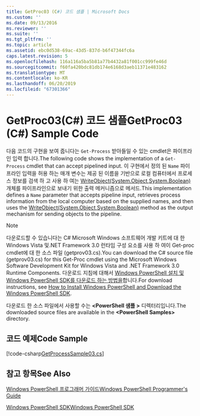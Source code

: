 ```yaml
---
title: GetProc03 (C#) 코드 샘플 | Microsoft Docs
ms.custom: ''
ms.date: 09/13/2016
ms.reviewer: ''
ms.suite: ''
ms.tgt_pltfrm: ''
ms.topic: article
ms.assetid: ebc0d538-69ac-43d5-837d-b6f47344fc6a
caps.latest.revision: 5
ms.openlocfilehash: 116a116a5ba5b81a77b4432a81f001cc999fe46d
ms.sourcegitcommit: f60fa420bdc81db174e6168d3aeb11371e483162
ms.translationtype: MT
ms.contentlocale: ko-KR
ms.lasthandoff: 06/20/2019
ms.locfileid: "67301366"
---
```

# <a name="getproc03-c-sample-code"></a><span data-ttu-id="c5963-102">GetProc03(C#) 코드 샘플</span><span class="sxs-lookup"><span data-stu-id="c5963-102">GetProc03 (C#) Sample Code</span></span>

<span data-ttu-id="c5963-103">다음 코드의 구현을 보여 줍니다는 `Get-Process` 받아들일 수 있는 cmdlet은 파이프라인 입력 합니다.</span><span class="sxs-lookup"><span data-stu-id="c5963-103">The following code shows the implementation of a `Get-Process` cmdlet that can accept pipelined input.</span></span> <span data-ttu-id="c5963-104">이 구현에서 정의 된 `Name` 파이프라인 입력을 허용 하는 매개 변수는 제공 된 이름을 기반으로 로컬 컴퓨터에서 프로세스 정보를 검색 하 고 사용 하 여는 [WriteObject(System.Object,System.Boolean)](/dotnet/api/system.management.automation.cmdlet.writeobject?view=pscore-6.2.0#System_Management_Automation_Cmdlet_WriteObject_System_Object_System_Boolean_)개체를 파이프라인으로 보내기 위한 출력 메커니즘으로 메서드.</span><span class="sxs-lookup"><span data-stu-id="c5963-104">This implementation defines a `Name` parameter that accepts pipeline input, retrieves process information from the local computer based on the supplied names, and then uses the [WriteObject(System.Object,System.Boolean)](/dotnet/api/system.management.automation.cmdlet.writeobject?view=pscore-6.2.0#System_Management_Automation_Cmdlet_WriteObject_System_Object_System_Boolean_) method as the output mechanism for sending objects to the pipeline.</span></span>

> [!NOTE]
> <span data-ttu-id="c5963-105">다운로드할 수 있습니다는 C# Microsoft Windows 소프트웨어 개발 키트에 대 한 Windows Vista 및.NET Framework 3.0 런타임 구성 요소를 사용 하 여이 Get-proc cmdlet에 대 한 소스 파일 (getprov03.cs).</span><span class="sxs-lookup"><span data-stu-id="c5963-105">You can download the C# source file (getprov03.cs) for this Get-Proc cmdlet using the Microsoft Windows Software Development Kit for Windows Vista and .NET Framework 3.0 Runtime Components.</span></span> <span data-ttu-id="c5963-106">다운로드 지침에 대해서 [Windows PowerShell 설치 및 Windows PowerShell SDK를 다운로드 하는 방법을](/powershell/developer/installing-the-windows-powershell-sdk)합니다.</span><span class="sxs-lookup"><span data-stu-id="c5963-106">For download instructions, see [How to Install Windows PowerShell and Download the Windows PowerShell SDK](/powershell/developer/installing-the-windows-powershell-sdk).</span></span>
>
> <span data-ttu-id="c5963-107">다운로드 한 소스 파일에서 사용할 수는  **\<PowerShell 샘플 >** 디렉터리입니다.</span><span class="sxs-lookup"><span data-stu-id="c5963-107">The downloaded source files are available in the **\<PowerShell Samples>** directory.</span></span>

## <a name="code-sample"></a><span data-ttu-id="c5963-108">코드 예제</span><span class="sxs-lookup"><span data-stu-id="c5963-108">Code Sample</span></span>

[!code-csharp[GetProcessSample03.cs](../../powershell-sdk-samples/SDK-2.0/csharp/GetProcessSample03/GetProcessSample03.cs#L11-L78 "GetProcessSample03.cs")]

## <a name="see-also"></a><span data-ttu-id="c5963-109">참고 항목</span><span class="sxs-lookup"><span data-stu-id="c5963-109">See Also</span></span>

[<span data-ttu-id="c5963-110">Windows PowerShell 프로그래머 가이드</span><span class="sxs-lookup"><span data-stu-id="c5963-110">Windows PowerShell Programmer's Guide</span></span>](./windows-powershell-programmer-s-guide.md)

[<span data-ttu-id="c5963-111">Windows PowerShell SDK</span><span class="sxs-lookup"><span data-stu-id="c5963-111">Windows PowerShell SDK</span></span>](../windows-powershell-reference.md)
